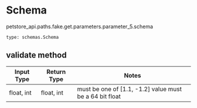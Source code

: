# Schema
petstore_api.paths.fake.get.parameters.parameter_5.schema
```
type: schemas.Schema
```

## validate method
Input Type | Return Type | Notes
------------ | ------------- | -------------
float, int | float, int | must be one of [1.1, -1.2] value must be a 64 bit float
